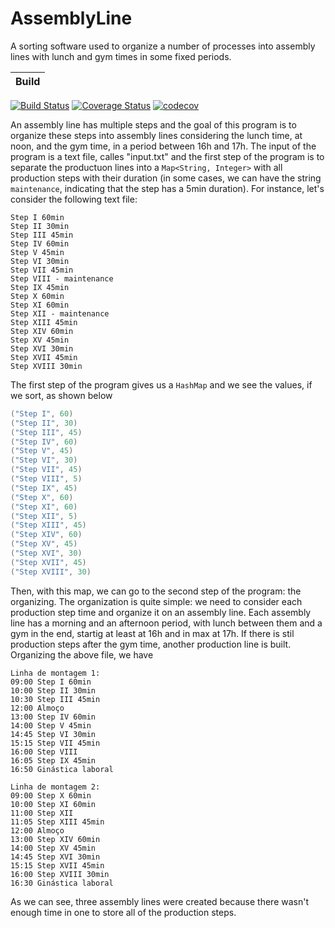 # AssemblyLine
A sorting software used to organize a number of processes into assembly lines with lunch and gym times in some fixed periods.

| Build |
|-------|
[![Build Status](https://travis-ci.com/MarinhoGabriel/AssemblyLine.svg?branch=master)](https://travis-ci.com/MarinhoGabriel/AssemblyLine) [![Coverage Status](https://coveralls.io/repos/github/MarinhoGabriel/AssemblyLine/badge.svg?branch=master)](https://coveralls.io/github/MarinhoGabriel/AssemblyLine?branch=master) [![codecov](https://codecov.io/gh/MarinhoGabriel/AssemblyLine/branch/master/graph/badge.svg?token=1KKTR3B0QW)](https://codecov.io/gh/MarinhoGabriel/AssemblyLine)

An assembly line has multiple steps and the goal of this program is to organize these steps into assembly lines considering the lunch time, at noon, and the gym time, in a period between 16h and 17h.
The input of the program is a text file, calles "input.txt" and the first step of the program is to separate the productuon lines into a `Map<String, Integer>` with all production steps with their duration (in some cases, we can have the string `maintenance`, indicating that the step has a 5min duration). 
For instance, let's consider the following text file:

```
Step I 60min
Step II 30min
Step III 45min
Step IV 60min
Step V 45min
Step VI 30min
Step VII 45min
Step VIII - maintenance
Step IX 45min
Step X 60min
Step XI 60min
Step XII - maintenance
Step XIII 45min
Step XIV 60min
Step XV 45min
Step XVI 30min
Step XVII 45min
Step XVIII 30min
```

The first step of the program gives us a `HashMap` and we see the values, if we sort, as shown below
```java
("Step I", 60)
("Step II", 30)
("Step III", 45)
("Step IV", 60)
("Step V", 45)
("Step VI", 30)
("Step VII", 45)
("Step VIII", 5)
("Step IX", 45)
("Step X", 60)
("Step XI", 60)
("Step XII", 5)
("Step XIII", 45)
("Step XIV", 60)
("Step XV", 45)
("Step XVI", 30)
("Step XVII", 45)
("Step XVIII", 30)
```

Then, with this map, we can go to the second step of the program: the organizing.
The organization is quite simple: we need to consider each production step time and organize it on an assembly line. Each assembly line has a morning and an afternoon period, with lunch between them and a gym in the end, startig at least at 16h and in max at 17h. If there is stil production steps after the gym time, another production line is built. 
Organizing the above file, we have

```
Linha de montagem 1:
09:00 Step I 60min
10:00 Step II 30min
10:30 Step III 45min
12:00 Almoço
13:00 Step IV 60min
14:00 Step V 45min
14:45 Step VI 30min
15:15 Step VII 45min
16:00 Step VIII 
16:05 Step IX 45min
16:50 Ginástica laboral

Linha de montagem 2:
09:00 Step X 60min
10:00 Step XI 60min
11:00 Step XII 
11:05 Step XIII 45min
12:00 Almoço
13:00 Step XIV 60min
14:00 Step XV 45min
14:45 Step XVI 30min
15:15 Step XVII 45min
16:00 Step XVIII 30min
16:30 Ginástica laboral
```

As we can see, three assembly lines were created because there wasn't enough time in one to store all of the production steps.
